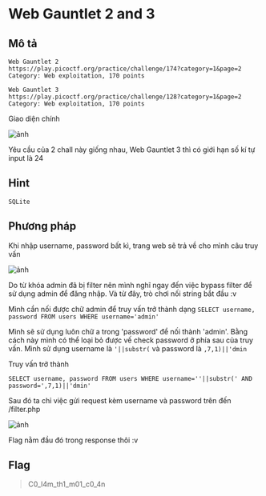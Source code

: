 # Web Gauntlet 2 and 3
## Mô tả
```
Web Gauntlet 2
https://play.picoctf.org/practice/challenge/174?category=1&page=2
Category: Web exploitation, 170 points
```
```
Web Gauntlet 3
https://play.picoctf.org/practice/challenge/128?category=1&page=2
Category: Web exploitation, 170 points
```

Giao diện chính

![ảnh](https://user-images.githubusercontent.com/72856776/117552831-074d4280-b078-11eb-8731-cc24ddc7e18d.png)

Yêu cầu của 2 chall này giống nhau, Web Gauntlet 3 thì có giới hạn số kí tự input là 24
## Hint
`SQLite`
## Phương pháp
Khi nhập username, password bất kì, trang web sẽ trả về cho mình câu truy vấn

![ảnh](https://user-images.githubusercontent.com/72856776/117552238-4f6a6600-b074-11eb-89de-7a9935eb6db4.png)

Do từ khóa admin đã bị filter nên mình nghĩ ngay đến việc bypass filter để sử dụng admin để đăng nhập. Và từ đây, trò chơi nối string bắt đầu :v 

Mình cần nối được chữ admin để truy vấn trở thành dạng 
`SELECT username, password FROM users WHERE username='admin'`

Mình sẽ sử dụng luôn chữ a trong 'password' để nối thành 'admin'. Bằng cách này mình có thể loại bỏ được vế check password ở phía sau của truy vấn. Mình sử dụng username là `'||substr(` và password là `,7,1)||'dmin`

Truy vấn trở thành
```
SELECT username, password FROM users WHERE username=''||substr(' AND password=',7,1)||'dmin'
```
Sau đó ta chỉ việc gửi request kèm username và password trên đến /filter.php

![ảnh](https://user-images.githubusercontent.com/72856776/117552696-38794300-b077-11eb-94bf-7dfedcfe0904.png)

Flag nằm đầu đó trong response thôi :v

## Flag
>C0_l4m_th1_m01_c0_4n
